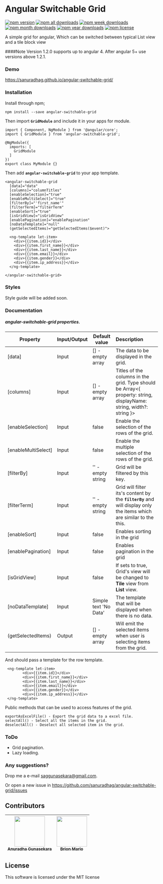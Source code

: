 # Angular Switchable Grid

[![npm version](https://badge.fury.io/js/angular-switchable-grid.svg)](https://badge.fury.io/js/angular-switchable-grid)
[![npm all downloads](https://img.shields.io/npm/dt/angular-switchable-grid.svg)](https://badge.fury.io/js/angular-switchable-grid)
[![npm week downloads](https://img.shields.io/npm/dw/angular-switchable-grid.svg)](https://badge.fury.io/js/angular-switchable-grid)
[![npm month downloads](https://img.shields.io/npm/dm/angular-switchable-grid.svg)](https://badge.fury.io/js/angular-switchable-grid)
[![npm  year downloads](https://img.shields.io/npm/dy/angular-switchable-grid.svg)](https://badge.fury.io/js/angular-switchable-grid)
[![npm license](https://img.shields.io/npm/l/angular-switchable-grid.svg)](https://badge.fury.io/js/angular-switchable-grid)

A simple grid for angular, Which can be switched between typical List view and a tile block view

####Note
Version 1.2.0 supports up to angular 4.
After angular 5+ use versions above 1.2.1.

### Demo

https://sanuradhag.github.io/angular-switchable-grid/

### Installation

Install through npm;

    npm install --save angular-switchable-grid
    
Then import **`GridModule`** and include it in your apps for module.
    
    import { Component, NgModule } from '@angular/core';
    import { GridModule } from 'angular-switchable-grid';
     
    @NgModule({
      imports: [
        GridModule
      ]
    })
    export class MyModule {}
 
Then add  **`angular-switchable-grid`** to your app template.
    
    <angular-switchable-grid
      [data]="data"
      [columns]="columnTitles"
      [enableSelection]="true"
      [enableMultiSelect]="true"
      [filterBy]="'first_name'"
      [filterTerm]="filterTerm"
      [enableSort]="true"
      [isGridView]="isGridView"
      [enablePagination]="enablePagination"
      [noDataTemplate]="null"
      (getSelectedItems)="getSelectedItems($event)">
    
      <ng-template let-item>
        <div>{{item.id}}</div>
        <div>{{item.first_name}}</div>
        <div>{{item.last_name}}</div>
        <div>{{item.email}}</div>
        <div>{{item.gender}}</div>
        <div>{{item.ip_address}}</div>
      </ng-template>
    
    </angular-switchable-grid>


### Styles 

Style guide will be added soon.


### Documentation
   
##### angular-switchable-grid properties.

   
   Property| Input/Output| Default value | Description
   | -------| --------|-------|:--------------|
   |[data]| Input | [] - empty array |The data to be displayed in the grid.|
   |[columns]| Input| [] - empty array |  Titles of the columns in the grid. Type should be Array<{ property: string, displayName: string, width?: string }>|
   |[enableSelection]| Input| false| Enable the selection of the rows of the grid.| 
   |[enableMultiSelect]| Input| false| Enable the multiple selection of the rows of the grid.| 
   |[filterBy]| Input| '' - empty string| Grid will be filtered by this key.| 
   |[filterTerm]| Input| '' - empty string| Grid will filter its's content by the **`filterBy`** and will display only the items which are similar to the this.| 
   |[enableSort]| Input  | false |Enables sorting in the grid|
   |[enablePagination]| Input  | false |Enables pagination in the grid|
   |[isGridView]| Input  | false |If sets to true, Grid's view will be changed to **Tile** view from **List** view.|
   |[noDataTemplate]| Input  | Simple text 'No Data'  | The template that will be displayed when there is no data.|
   |(getSelectedItems)| Output  | [] - empty array  | Will emit the selected items when user is selecting items from the grid.|


And should pass a template for the row template.
 
 
     <ng-template let-item>
            <div>{{item.id}}</div>
            <div>{{item.first_name}}</div>
            <div>{{item.last_name}}</div>
            <div>{{item.email}}</div>
            <div>{{item.gender}}</div>
            <div>{{item.ip_address}}</div>
     </ng-template>
     
Public methods that can be used to access features of the grid.  
    
    exportAsExcelFile() - Export the grid data to a excel file.
    selectAll() - Select all the items in the grid.
    deselectAll() - Deselect all selected item in the grid.

### ToDo

* Grid pagination.
* Lazy loading.


### Any suggestions?

  Drop me a e-mail saggunasekara@gmail.com.   
  
  Or open a new issue in https://github.com/sanuradhag/angular-switchable-grid/issues

## Contributors

<!-- ALL-CONTRIBUTORS-LIST:START - Do not remove or modify this section -->
 [<img src="https://avatars0.githubusercontent.com/u/24251976?s=400&v=4" width="100px;"/><br /><sub>Anuradha Gunasekara</sub>][anuradha-profile]| [<img src="https://avatars0.githubusercontent.com/u/25959096?s=400&v=4" width="100px;"/><br /><sub>Brion Mario</sub>][brion-profile]|
| :---: | :---: |
<!-- ALL-CONTRIBUTORS-LIST:END -->

## License

This software is licensed under the MIT license

[license-badge]: http://img.shields.io/badge/license-MIT-blue.svg?style=flat
[license]: https://github.com/yohangz/scala-play-angular-seed/blob/master/LICENSE

[anuradha-profile]: https://github.com/sanuradhag
[brion-profile]: https://github.com/brionmario
